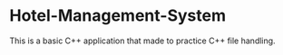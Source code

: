 # Hotel-Management-System

This is a basic C++ application that made to practice C++ file handling.
